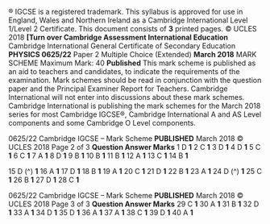 ® IGCSE is a registered trademark. This syllabus is approved for use in England, Wales and Northern Ireland as a Cambridge International Level 1/Level 2 Certificate. This document consists of **3** printed pages. © UCLES 2018 **[Turn over Cambridge Assessment International Education** Cambridge International General Certificate of Secondary Education **PHYSICS 0625/22** Paper 2 Multiple Choice (Extended) **March 2018** MARK SCHEME Maximum Mark: 40 **Published** This mark scheme is published as an aid to teachers and candidates, to indicate the requirements of the examination. Mark schemes should be read in conjunction with the question paper and the Principal Examiner Report for Teachers. Cambridge International will not enter into discussions about these mark schemes. Cambridge International is publishing the mark schemes for the March 2018 series for most Cambridge IGCSE®, Cambridge International A and AS Level components and some Cambridge O Level components. 


0625/22 Cambridge IGCSE – Mark Scheme **PUBLISHED** March 2018 © UCLES 2018 Page 2 of 3 **Question Answer Marks** 1 D **1** 2 C **1** 3 D **1** 4 D **1** 5 C **1** 6 C **1** 7 A **1** 8 D **1** 9 B **1** 10 B **1** 11 B **1** 12 A **1** 13 C **1** 14 B **1** 

15 D (^) **1** 16 A **1** 17 D **1** 18 B **1** 19 A **1** 20 C **1** 21 D **1** 22 B **1** 23 A **1** 24 D (^) **1** 25 C **1** 26 B **1** 27 D **1** 28 C **1** 


0625/22 Cambridge IGCSE – Mark Scheme **PUBLISHED** March 2018 © UCLES 2018 Page 3 of 3 **Question Answer Marks** 29 C **1** 30 A **1** 31 B **1** 32 D **1** 33 A **1** 34 D **1** 35 D **1** 36 A **1** 37 A **1** 38 C **1** 39 D **1** 40 A **1** 


